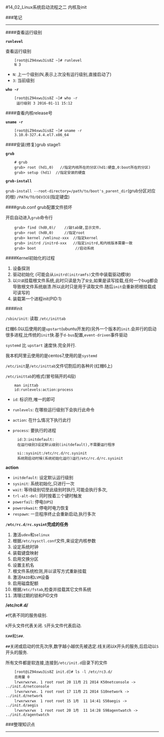 #14_02_Linux系统启动流程之二 内核及init

###笔记

---

####查看运行级别

**`runlevel`**

查看运行级别

		[root@iZ94xwu3is8Z ~]# runlevel
		N 3
		
* `N`: 上一个级别(N,表示上次没有运行级别,直接启动了)
* `3`: 当前级别

**`who -r`**

		[root@iZ94xwu3is8Z ~]# who -r
         运行级别 3 2016-01-11 15:12
    
####查看内核release号
     
**`uname -r`**

		[root@iZ94xwu3is8Z ~]# uname -r
		3.10.0-327.4.4.el7.x86_64
		
####安装(修复)grub stage1:

**`grub`**

		# grub
		grub> root (hd1,0)   //指定内核所在的分区(hd1:硬盘,0:boot所在的分区)
		grub> setup (hd1)  //指定安装的硬盘
		
**`grub-install`**

`grub-install --root-directory=/path/to/boot's_parent_dir`(grub分区对应的根) `/PATH/TO/DEVICE`(指定硬盘)

####grub.conf grub配置文件损坏

开启自动进入`grub`命令行

		grub> find (hd0,0)/    //敲tab键,显示文件，
		grub> root (hd0,0)     //指定root
		grub> kernel /vmlinuz-xxx  //指定kernel
		grub> initrd /initrd-xxx   //指定initrd,和内核版本需要一致
		grub> boot  				//启动系统
		

####Kernel初始化的过程

1. 设备探测
2. 驱动初始化 (可能会从`initrd(initramfs)`文件中装载驱动模块)
3. 以`只读`挂载根文件系统,此时只读是为了`安全`,如果是读写挂载,任何一个bug都会导致根文件系统崩溃.所以此时只是用于读取文件.随后`init`会重新把根挂载成可读写的
4. 装载第一个进程init(PID:1)

####init

`/sbin/init`: 读取 `/etc/inittab`

红帽6.0以后使用的是`upstart`(ubuntu开发的)另外一个版本的`init`.会并行的启动很多进程,比传统的`init`快.基于`d-bus`配置,`event-driven`事件驱动

`systemd` 比 `upstart` 速度快.完全并行.

我本机阿里云使用的是centos7,使用的是`systemd`

`/etc/init`是`/etc/inittab`文件切割后的各种片(红帽6上)

`/etc/inittab`的格式(冒号隔开的4段)
		
		man inittab
		id:runlevels:action:process
		
* `id`: 标识符,唯一的即可
* `runlevels`: 在哪些运行级别下会执行此命令
* `action`: 在什么情况下执行此行
* `process`: 要执行的进程		

		id:3:initdefault:
		在运行级别3设定默认级别(initdefault),不需要运行程序
		
		si::sysinit:/etc/rc.d/rc.sysinit
		系统刚启动时候(系统初始化运行)运行/etc/rc.d/rc.sysinit
		
**action**

* `initdefault`: 设定默认运行级别
* `sysinit`: 系统初始化,只进行一次
* `wait`: 等待级别切至此级别时执行,可能会执行多次,	
* `trl-alt-del`: 同时按着三个键时触发
* `powerfail`: 停电(`UPS`)
* `powerokwait`: 停电时电力恢复
* `respawn`: 一旦程序终止会重新启动,执行多次

**`/etc/rc.d/rc.sysint`完成的任务**

1. 激活`udev`和`selinux`
2. 根据`/etc/sysctl.conf`文件,来设定内核参数
3. 设定系统时钟
4. 装载键盘映射
5. 启用交换分区
6. 设置主机名
7. 根文件系统检测,并以读写方式重新挂载
8. 激活`RAID`和`LVM`设备
9. 启用磁盘配额
10. 根据`/etc/fstab`,检查并挂载其它文件系统
11. 清理过期的锁和PID文件

**/etc/rc#.d/**

`#`代表不同的服务级别.

`K`开头文件代表关闭. 
`S`开头文件代表启动.

`K##`和`S##`.

`##`关闭或启动的优先次序,数字越小越优先被选定.线关闭以`K`开头的服务,后启动以`S`开头的服务.

所有文件都是软连接,连接到`/etc/init.d`目录下的文件

		[root@iZ94xwu3is8Z init.d]# ls -l /etc/rc3.d/
		总用量 0
		lrwxrwxrwx. 1 root root 20 11月 21 2014 K50netconsole -> ../init.d/netconsole
		lrwxrwxrwx. 1 root root 17 11月 21 2014 S10network -> ../init.d/network
		lrwxrwxrwx  1 root root 15 1月  11 14:41 S50aegis -> ../init.d/aegis
		lrwxrwxrwx  1 root root 20 1月  11 14:28 S98agentwatch -> ../init.d/agentwatch

###整理知识点

---